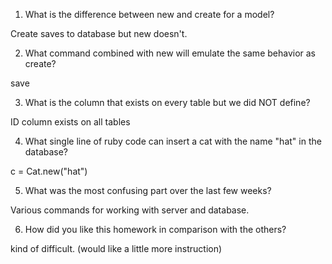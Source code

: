1. What is the difference between new and create for a model?

Create saves to database but new doesn't.

2. What command combined with new will emulate the same behavior as create?

save

3. What is the column that exists on every table but we did NOT define?

ID column exists on all tables

4. What single line of ruby code can insert a cat with the name "hat" in the database?

c = Cat.new("hat")

5. What was the most confusing part over the last few weeks?

Various commands for working with server and database.

6. How did you like this homework in comparison with the others?

kind of difficult. (would like a little more instruction)
